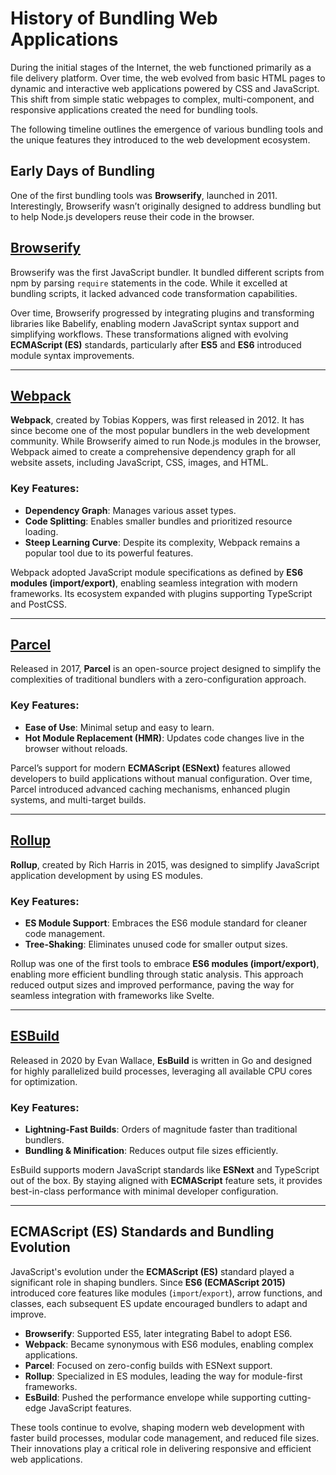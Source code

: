 # History of Bundling Web Applications

During the initial stages of the Internet, the web functioned primarily as a file delivery platform. Over time, the web evolved from basic HTML pages to dynamic and interactive web applications powered by CSS and JavaScript. This shift from simple static webpages to complex, multi-component, and responsive applications created the need for bundling tools.

The following timeline outlines the emergence of various bundling tools and the unique features they introduced to the web development ecosystem.

## Early Days of Bundling

One of the first bundling tools was **Browserify**, launched in 2011. Interestingly, Browserify wasn’t originally designed to address bundling but to help Node.js developers reuse their code in the browser.

## [Browserify](https://browserify.org/)

Browserify was the first JavaScript bundler. It bundled different scripts from npm by parsing `require` statements in the code. While it excelled at bundling scripts, it lacked advanced code transformation capabilities.

Over time, Browserify progressed by integrating plugins and transforming libraries like Babelify, enabling modern JavaScript syntax support and simplifying workflows. These transformations aligned with evolving **ECMAScript (ES)** standards, particularly after **ES5** and **ES6** introduced module syntax improvements.

---

## [Webpack](https://webpack.js.org/)

**Webpack**, created by Tobias Koppers, was first released in 2012. It has since become one of the most popular bundlers in the web development community. While Browserify aimed to run Node.js modules in the browser, Webpack aimed to create a comprehensive dependency graph for all website assets, including JavaScript, CSS, images, and HTML.

### Key Features:

- **Dependency Graph**: Manages various asset types.
- **Code Splitting**: Enables smaller bundles and prioritized resource loading.
- **Steep Learning Curve**: Despite its complexity, Webpack remains a popular tool due to its powerful features.

Webpack adopted JavaScript module specifications as defined by **ES6 modules (import/export)**, enabling seamless integration with modern frameworks. Its ecosystem expanded with plugins supporting TypeScript and PostCSS.

---

## [Parcel](https://parceljs.org/)

Released in 2017, **Parcel** is an open-source project designed to simplify the complexities of traditional bundlers with a zero-configuration approach.

### Key Features:

- **Ease of Use**: Minimal setup and easy to learn.
- **Hot Module Replacement (HMR)**: Updates code changes live in the browser without reloads.

Parcel’s support for modern **ECMAScript (ESNext)** features allowed developers to build applications without manual configuration. Over time, Parcel introduced advanced caching mechanisms, enhanced plugin systems, and multi-target builds.

---

## [Rollup](https://rollupjs.org/)

**Rollup**, created by Rich Harris in 2015, was designed to simplify JavaScript application development by using ES modules.

### Key Features:

- **ES Module Support**: Embraces the ES6 module standard for cleaner code management.
- **Tree-Shaking**: Eliminates unused code for smaller output sizes.

Rollup was one of the first tools to embrace **ES6 modules (import/export)**, enabling more efficient bundling through static analysis. This approach reduced output sizes and improved performance, paving the way for seamless integration with frameworks like Svelte.

---

## [ESBuild](https://esbuild.github.io/)

Released in 2020 by Evan Wallace, **EsBuild** is written in Go and designed for highly parallelized build processes, leveraging all available CPU cores for optimization.

### Key Features:

- **Lightning-Fast Builds**: Orders of magnitude faster than traditional bundlers.
- **Bundling & Minification**: Reduces output file sizes efficiently.

EsBuild supports modern JavaScript standards like **ESNext** and TypeScript out of the box. By staying aligned with **ECMAScript** feature sets, it provides best-in-class performance with minimal developer configuration.

---

## ECMAScript (ES) Standards and Bundling Evolution

JavaScript's evolution under the **ECMAScript (ES)** standard played a significant role in shaping bundlers. Since **ES6 (ECMAScript 2015)** introduced core features like modules (`import`/`export`), arrow functions, and classes, each subsequent ES update encouraged bundlers to adapt and improve.

- **Browserify**: Supported ES5, later integrating Babel to adopt ES6.
- **Webpack**: Became synonymous with ES6 modules, enabling complex applications.
- **Parcel**: Focused on zero-config builds with ESNext support.
- **Rollup**: Specialized in ES modules, leading the way for module-first frameworks.
- **EsBuild**: Pushed the performance envelope while supporting cutting-edge JavaScript features.

These tools continue to evolve, shaping modern web development with faster build processes, modular code management, and reduced file sizes. Their innovations play a critical role in delivering responsive and efficient web applications.

